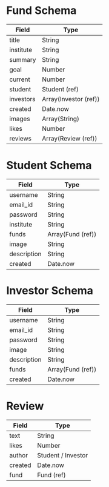 # Fund Schema
| Field             | Type                  |
| ----------------- | --------------------- |
| title             | String                |
| institute         | String                |
| summary           | String                |
| goal              | Number                |
| current           | Number                |
| student           | Student (ref)         |
| investors         | Array(Investor (ref)) |
| created           | Date.now              |
| images            | Array(String)         |
| likes             | Number                |
| reviews           | Array(Review (ref))   |


# Student Schema
| Field         | Type                  |
| ------------- | --------------------- |
|   username    |   String              |
|   email_id    |   String              |
|   password    |   String              |
|   institute   |   String              |
|   funds       |   Array(Fund (ref))   |
|   image       |   String              |
|   description |   String              |
|   created     |   Date.now            |


# Investor Schema
| Field         | Type                  |
| ------------- | --------------------- |
|   username    |   String              |
|   email_id    |   String              |
|   password    |   String              |
|   image       |   String              |
|   description |   String              |
|   funds       |   Array(Fund (ref))   |
|   created     |   Date.now            |


# Review
| Field          | Type                  |
| -------------- | --------------------- |
| text           | String                |
| likes          | Number                |
| author         | Student / Investor    |
| created        | Date.now              |
| fund           | Fund (ref)            |